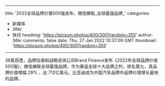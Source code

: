 
---
title: '2022全球品牌价值500强发布，微信蝉联_全球最强品牌_'
categories: 
 - 新媒体
 - 36kr
 - 快讯
headimg: 'https://picsum.photos/400/300?random=355'
author: 36kr
comments: false
date: Thu, 27 Jan 2022 10:37:09 GMT
thumbnail: 'https://picsum.photos/400/300?random=355'
---

<div>   
36氪获悉，品牌估值和战略咨询公司Brand Finance发布《2022年全球品牌价值500强》，微信蝉联全球最强品牌，华为重返全球十大品牌之列，排名第九，其品牌价值增幅 29% ，达 712亿美元。比亚迪成为中国汽车品牌中品牌价值增长最快的品牌。  
</div>
            